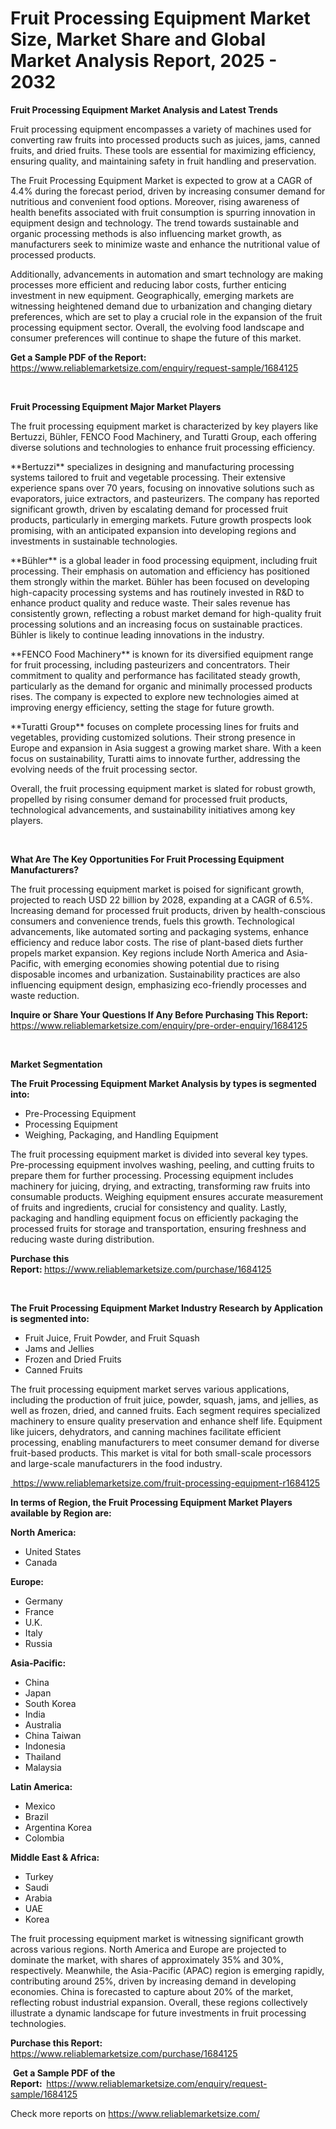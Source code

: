 <p><h1>Fruit Processing Equipment Market Size, Market Share and Global Market Analysis Report, 2025 - 2032</h1></p><p><strong>Fruit Processing Equipment Market Analysis and Latest Trends</strong></p>
<p><p>Fruit processing equipment encompasses a variety of machines used for converting raw fruits into processed products such as juices, jams, canned fruits, and dried fruits. These tools are essential for maximizing efficiency, ensuring quality, and maintaining safety in fruit handling and preservation.</p><p>The Fruit Processing Equipment Market is expected to grow at a CAGR of 4.4% during the forecast period, driven by increasing consumer demand for nutritious and convenient food options. Moreover, rising awareness of health benefits associated with fruit consumption is spurring innovation in equipment design and technology. The trend towards sustainable and organic processing methods is also influencing market growth, as manufacturers seek to minimize waste and enhance the nutritional value of processed products.</p><p>Additionally, advancements in automation and smart technology are making processes more efficient and reducing labor costs, further enticing investment in new equipment. Geographically, emerging markets are witnessing heightened demand due to urbanization and changing dietary preferences, which are set to play a crucial role in the expansion of the fruit processing equipment sector. Overall, the evolving food landscape and consumer preferences will continue to shape the future of this market.</p></p>
<p><strong>Get a Sample PDF of the Report:&nbsp;</strong> <a href="https://www.reliablemarketsize.com/enquiry/request-sample/1684125?utm_campaign=3365&utm_medium=2&utm_source=Github&utm_content=ia&utm_term=10042025&utm_id=fruit-processing-equipment">https://www.reliablemarketsize.com/enquiry/request-sample/1684125</a></p>
<p>&nbsp;</p>
<p><strong>Fruit Processing Equipment Major Market Players</strong></p>
<p><p>The fruit processing equipment market is characterized by key players like Bertuzzi, Bühler, FENCO Food Machinery, and Turatti Group, each offering diverse solutions and technologies to enhance fruit processing efficiency.</p><p>**Bertuzzi** specializes in designing and manufacturing processing systems tailored to fruit and vegetable processing. Their extensive experience spans over 70 years, focusing on innovative solutions such as evaporators, juice extractors, and pasteurizers. The company has reported significant growth, driven by escalating demand for processed fruit products, particularly in emerging markets. Future growth prospects look promising, with an anticipated expansion into developing regions and investments in sustainable technologies.</p><p>**Bühler** is a global leader in food processing equipment, including fruit processing. Their emphasis on automation and efficiency has positioned them strongly within the market. Bühler has been focused on developing high-capacity processing systems and has routinely invested in R&D to enhance product quality and reduce waste. Their sales revenue has consistently grown, reflecting a robust market demand for high-quality fruit processing solutions and an increasing focus on sustainable practices. Bühler is likely to continue leading innovations in the industry.</p><p>**FENCO Food Machinery** is known for its diversified equipment range for fruit processing, including pasteurizers and concentrators. Their commitment to quality and performance has facilitated steady growth, particularly as the demand for organic and minimally processed products rises. The company is expected to explore new technologies aimed at improving energy efficiency, setting the stage for future growth.</p><p>**Turatti Group** focuses on complete processing lines for fruits and vegetables, providing customized solutions. Their strong presence in Europe and expansion in Asia suggest a growing market share. With a keen focus on sustainability, Turatti aims to innovate further, addressing the evolving needs of the fruit processing sector.</p><p>Overall, the fruit processing equipment market is slated for robust growth, propelled by rising consumer demand for processed fruit products, technological advancements, and sustainability initiatives among key players.</p></p>
<p>&nbsp;</p>
<p><strong>What Are The Key Opportunities For Fruit Processing Equipment Manufacturers?</strong></p>
<p><p>The fruit processing equipment market is poised for significant growth, projected to reach USD 22 billion by 2028, expanding at a CAGR of 6.5%. Increasing demand for processed fruit products, driven by health-conscious consumers and convenience trends, fuels this growth. Technological advancements, like automated sorting and packaging systems, enhance efficiency and reduce labor costs. The rise of plant-based diets further propels market expansion. Key regions include North America and Asia-Pacific, with emerging economies showing potential due to rising disposable incomes and urbanization. Sustainability practices are also influencing equipment design, emphasizing eco-friendly processes and waste reduction.</p></p>
<p><strong>Inquire or Share Your Questions If Any Before Purchasing This Report:</strong> <a href="https://www.reliablemarketsize.com/enquiry/pre-order-enquiry/1684125?utm_campaign=3365&utm_medium=2&utm_source=Github&utm_content=ia&utm_term=10042025&utm_id=fruit-processing-equipment">https://www.reliablemarketsize.com/enquiry/pre-order-enquiry/1684125</a></p>
<p>&nbsp;</p>
<p><strong>Market Segmentation</strong></p>
<p><strong>The Fruit Processing Equipment Market Analysis by types is segmented into:</strong></p>
<p><ul><li>Pre-Processing Equipment</li><li>Processing Equipment</li><li>Weighing, Packaging, and Handling Equipment</li></ul></p>
<p><p>The fruit processing equipment market is divided into several key types. Pre-processing equipment involves washing, peeling, and cutting fruits to prepare them for further processing. Processing equipment includes machinery for juicing, drying, and extracting, transforming raw fruits into consumable products. Weighing equipment ensures accurate measurement of fruits and ingredients, crucial for consistency and quality. Lastly, packaging and handling equipment focus on efficiently packaging the processed fruits for storage and transportation, ensuring freshness and reducing waste during distribution.</p></p>
<p><strong>Purchase this Report:&nbsp;</strong><a href="https://www.reliablemarketsize.com/purchase/1684125?utm_campaign=3365&utm_medium=2&utm_source=Github&utm_content=ia&utm_term=10042025&utm_id=fruit-processing-equipment">https://www.reliablemarketsize.com/purchase/1684125</a></p>
<p>&nbsp;</p>
<p><strong>The Fruit Processing Equipment Market Industry Research by Application is segmented into:</strong></p>
<p><ul><li>Fruit Juice, Fruit Powder, and Fruit Squash</li><li>Jams and Jellies</li><li>Frozen and Dried Fruits</li><li>Canned Fruits</li></ul></p>
<p><p>The fruit processing equipment market serves various applications, including the production of fruit juice, powder, squash, jams, and jellies, as well as frozen, dried, and canned fruits. Each segment requires specialized machinery to ensure quality preservation and enhance shelf life. Equipment like juicers, dehydrators, and canning machines facilitate efficient processing, enabling manufacturers to meet consumer demand for diverse fruit-based products. This market is vital for both small-scale processors and large-scale manufacturers in the food industry.</p></p>
<p><a href="https://www.reliablemarketsize.com/fruit-processing-equipment-r1684125?utm_campaign=3365&utm_medium=2&utm_source=Github&utm_content=ia&utm_term=10042025&utm_id=fruit-processing-equipment">&nbsp;https://www.reliablemarketsize.com/fruit-processing-equipment-r1684125</a></p>
<p><strong>In terms of Region, the Fruit Processing Equipment Market Players available by Region are:</strong></p>
<p>
    <p> <strong> North America: </strong>
        <ul>
            <li>United States</li>
            <li>Canada</li>
        </ul>
        </p> 
    <p> <strong> Europe: </strong>
        <ul>
            <li>Germany</li>
            <li>France</li>
            <li>U.K.</li>
            <li>Italy</li>
            <li>Russia</li>
        </ul>
        </p> 
    <p> <strong> Asia-Pacific: </strong>
        <ul>
            <li>China</li>
            <li>Japan</li>
            <li>South Korea</li>
            <li>India</li>
            <li>Australia</li>
            <li>China Taiwan</li>
            <li>Indonesia</li>
            <li>Thailand</li>
            <li>Malaysia</li>
        </ul>
        </p> 
    <p> <strong> Latin America: </strong>
        <ul>
            <li>Mexico</li>
            <li>Brazil</li>
            <li>Argentina Korea</li>
            <li>Colombia</li>
        </ul>
        </p> 
    <p> <strong> Middle East & Africa: </strong>
        <ul>
            <li>Turkey</li>
            <li>Saudi</li>
            <li>Arabia</li>
            <li>UAE</li>
            <li>Korea</li>
        </ul>
    </p>
    </p>
<p><p>The fruit processing equipment market is witnessing significant growth across various regions. North America and Europe are projected to dominate the market, with shares of approximately 35% and 30%, respectively. Meanwhile, the Asia-Pacific (APAC) region is emerging rapidly, contributing around 25%, driven by increasing demand in developing economies. China is forecasted to capture about 20% of the market, reflecting robust industrial expansion. Overall, these regions collectively illustrate a dynamic landscape for future investments in fruit processing technologies.</p></p>
<p><strong>Purchase this Report: </strong><a href="https://www.reliablemarketsize.com/purchase/1684125?utm_campaign=3365&utm_medium=2&utm_source=Github&utm_content=ia&utm_term=10042025&utm_id=fruit-processing-equipment">https://www.reliablemarketsize.com/purchase/1684125</a></p>
<p>&nbsp;<strong>Get a Sample PDF of the Report:&nbsp;&nbsp;</strong><a href="https://www.reliablemarketsize.com/enquiry/request-sample/1684125?utm_campaign=3365&utm_medium=2&utm_source=Github&utm_content=ia&utm_term=10042025&utm_id=fruit-processing-equipment">https://www.reliablemarketsize.com/enquiry/request-sample/1684125</a></p>
<p><strong></strong></p>
<p>Check more reports on <a href="https://www.reliablemarketsize.com/?utm_campaign=3365&utm_medium=2&utm_source=Github&utm_content=ia&utm_term=10042025&utm_id=fruit-processing-equipment">https://www.reliablemarketsize.com/</a></p>